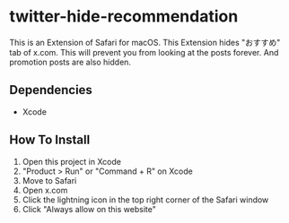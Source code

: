# twitter-hide-recommendation
This is an Extension of Safari for macOS. This Extension hides "おすすめ" tab of x.com. This will prevent you from looking at the posts forever. And promotion posts are also hidden.

## Dependencies
- Xcode

## How To Install
1. Open this project in Xcode
2. "Product > Run" or "Command + R" on Xcode
3. Move to Safari
4. Open x.com
5. Click the lightning icon in the top right corner of the Safari window
6. Click "Always allow on this website"